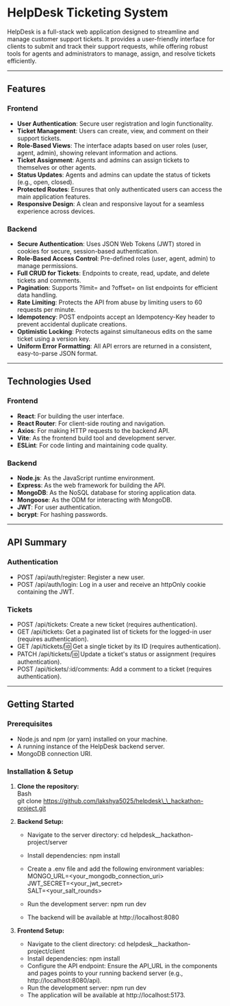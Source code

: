 # **HelpDesk Ticketing System**

HelpDesk is a full-stack web application designed to streamline and manage customer support tickets. It provides a user-friendly interface for clients to submit and track their support requests, while offering robust tools for agents and administrators to manage, assign, and resolve tickets efficiently.

---

## **Features**

### **Frontend**

- **User Authentication**: Secure user registration and login functionality.
- **Ticket Management**: Users can create, view, and comment on their support tickets.
- **Role-Based Views**: The interface adapts based on user roles (user, agent, admin), showing relevant information and actions.
- **Ticket Assignment**: Agents and admins can assign tickets to themselves or other agents.
- **Status Updates**: Agents and admins can update the status of tickets (e.g., open, closed).
- **Protected Routes**: Ensures that only authenticated users can access the main application features.
- **Responsive Design**: A clean and responsive layout for a seamless experience across devices.

### **Backend**

- **Secure Authentication**: Uses JSON Web Tokens (JWT) stored in cookies for secure, session-based authentication.
- **Role-Based Access Control**: Pre-defined roles (user, agent, admin) to manage permissions.
- **Full CRUD for Tickets**: Endpoints to create, read, update, and delete tickets and comments.
- **Pagination**: Supports ?limit= and ?offset= on list endpoints for efficient data handling.
- **Rate Limiting**: Protects the API from abuse by limiting users to 60 requests per minute.
- **Idempotency**: POST endpoints accept an Idempotency-Key header to prevent accidental duplicate creations.
- **Optimistic Locking**: Protects against simultaneous edits on the same ticket using a version key.
- **Uniform Error Formatting**: All API errors are returned in a consistent, easy-to-parse JSON format.

---

## **Technologies Used**

### **Frontend**

- **React**: For building the user interface.
- **React Router**: For client-side routing and navigation.
- **Axios**: For making HTTP requests to the backend API.
- **Vite**: As the frontend build tool and development server.
- **ESLint**: For code linting and maintaining code quality.

### **Backend**

- **Node.js**: As the JavaScript runtime environment.
- **Express**: As the web framework for building the API.
- **MongoDB**: As the NoSQL database for storing application data.
- **Mongoose**: As the ODM for interacting with MongoDB.
- **JWT**: For user authentication.
- **bcrypt**: For hashing passwords.

---

## **API Summary**

### **Authentication**

- POST /api/auth/register: Register a new user.
- POST /api/auth/login: Log in a user and receive an httpOnly cookie containing the JWT.

### **Tickets**

- POST /api/tickets: Create a new ticket (requires authentication).
- GET /api/tickets: Get a paginated list of tickets for the logged-in user (requires authentication).
- GET /api/tickets/:id: Get a single ticket by its ID (requires authentication).
- PATCH /api/tickets/:id: Update a ticket's status or assignment (requires authentication).
- POST /api/tickets/:id/comments: Add a comment to a ticket (requires authentication).

---

## **Getting Started**

### **Prerequisites**

- Node.js and npm (or yarn) installed on your machine.
- A running instance of the HelpDesk backend server.
- MongoDB connection URI.

### **Installation & Setup**

1. **Clone the repository:**  
   Bash  
   git clone https://github.com/lakshya5025/helpdesk\_\_hackathon-project.git

2. **Backend Setup:**

   - Navigate to the server directory: cd helpdesk\_\_hackathon-project/server
   - Install dependencies: npm install
   - Create a .env file and add the following environment variables:  
     MONGO_URL=\<your_mongodb_connection_uri\>  
     JWT_SECRET=\<your_jwt_secret\>  
     SALT=\<your_salt_rounds\>

   - Run the development server: npm run dev
   - The backend will be available at http://localhost:8080

3. **Frontend Setup:**
   - Navigate to the client directory: cd helpdesk\_\_hackathon-project/client
   - Install dependencies: npm install
   - Configure the API endpoint: Ensure the API_URL in the components and pages points to your running backend server (e.g., http://localhost:8080/api).
   - Run the development server: npm run dev
   - The application will be available at http://localhost:5173.
